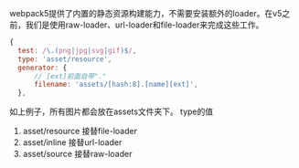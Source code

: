 webpack5提供了内置的静态资源构建能力，不需要安装额外的loader。在v5之前，我们是使用raw-loader、url-loader和file-loader来完成这些工作。
```javascript
{
  test: /\.(png|jpg|svg|gif)$/,
  type: 'asset/resource',
  generator: {
      // [ext]前面自带"."
      filename: 'assets/[hash:8].[name][ext]',
  },
```
如上例子，所有图片都会放在assets文件夹下。
type的值
1. asset/resource  接替file-loader
2. asset/inline 接替url-loader
3. asset/source 接替raw-loader